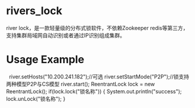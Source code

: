 # rivers_lock
river lock，是一款轻量级的分布式锁软件，不依赖Zookeeper redis等第三方，支持集群局域网自动识别或者通过IP识别组成集群。
# Usage Example
    river.setHosts("10.200.241.182");//可选
		river.setStartMode("P2P");//锁支持两种模型P2P与CS模型
		river.start(); 
		ReentrantLock lock = new ReentrantLock();
		if(lock.lock("锁名称")) {
			System.out.println("success");
			lock.unLock("锁名称");
   }
